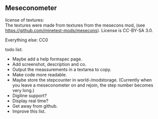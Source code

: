 Meseconometer
-------------

license of textures:  
The textures were made from textures from the mesecons mod, (see https://github.com/minetest-mods/mesecons). License is CC-BY-SA 3.0.

Everything else: CC0  

todo list:  
- Maybe add a help formspec page.  
- Add screenshot, description and co.  
- Output the meassurements in a textarea to copy.  
- Make code more readable.  
- Maybe store the stepcounter in world-/modstorage. (Currently when you leave a meseconometer on and rejoin, the step number becomes very long.)  
- Digiline support?  
- Display real time?  
- Get away from github.  
- Improve this list.  
